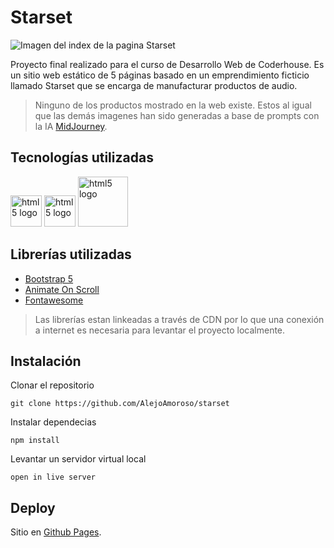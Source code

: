 # Starset
![Imagen del index de la pagina Starset](https://media.discordapp.net/attachments/830968078971699215/1091068679157985310/image.png?width=1920&height=902)

Proyecto final realizado para el curso de Desarrollo Web de Coderhouse. Es un sitio web estático de 5 páginas basado en un emprendimiento ficticio llamado Starset que se encarga de manufacturar productos de audio.
> Ninguno de los productos mostrado en la web existe. Estos al igual que las demás imagenes han sido generadas a base de prompts con la IA [MidJourney](https://www.midjourney.com/).
## Tecnologías utilizadas
[<img src="https://cdn.freebiesupply.com/logos/large/2x/html-5-logo-svg-vector.svg" alt="html5 logo" width="50px"/>](https://developer.mozilla.org/en-US/docs/Glossary/HTML5) [<img src="https://cdn.freebiesupply.com/logos/large/2x/css-3-logo-svg-vector.svg" alt="html5 logo" width="50px"/>](https://developer.mozilla.org/en-US/docs/Web/CSS) [<img src="https://sass-lang.com/assets/img/logos/logo-b6e1ef6e.svg" alt="html5 logo" width="80px"/>](https://sass-lang.com/documentation/) 




 ## Librerías utilizadas

 - [Bootstrap 5](https://getbootstrap.com/docs/5.3/getting-started/introduction/)
 - [Animate On Scroll](https://michalsnik.github.io/aos/)
 - [Fontawesome](https://fontawesome.com/)

> Las librerías estan linkeadas a través de CDN por lo que una conexión a internet es necesaria para levantar el proyecto localmente.
## Instalación
Clonar el repositorio

    git clone https://github.com/AlejoAmoroso/starset
Instalar dependecias

    npm install
Levantar un servidor virtual local

    open in live server
## Deploy
Sitio en [Github Pages](https://alejoamoroso.github.io/starset/).
